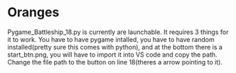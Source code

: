 # Oranges
Pygame_Battleship_18.py is currently are launchable. It requires 3 things for it to work. You have to have pygame intalled, you have to have random installed(pretty sure this comes with python), and at the bottom there is a start_btn.png, you will have to import it into VS code and copy the path. Change the file path to the button on line 18(theres a arrow pointing to it).
